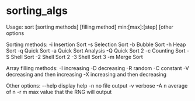 # sorting_algs

Usage: sort [sorting methods] [filling method] min:[max]:[step] [other options

Sorting methods:
-i      Insertion Sort
-s      Selection Sort
-b      Bubble Sort
-h      Heap Sort
-q      Quick Sort
-a      Quick Sort Analysis
-Q      Quick Sort 2
-c      Counting Sort
-S      Shell Sort
-2      Shell Sort 2
-3      Shell Sort 3
-m      Merge Sort

Array filling methods:
-I      increasing
-D      decreasing
-R      random
-C      constant
-V      decreasing and then increasing
-X      increasing and then decreasing

Other options:
 --help     display help
     -n     no file output
     -v     verbose
     -A n   average of n
     -r m   max value that the RNG will output
